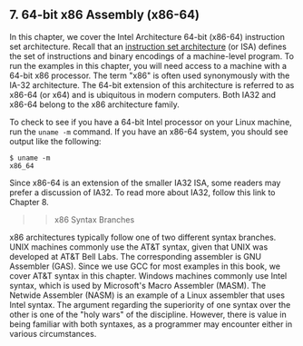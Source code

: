 

 




























## 7. 64-bit x86 Assembly (x86-64) 

In this chapter, we cover the Intel Architecture 64-bit (x86-64)
instruction set architecture. Recall that an [instruction set
architecture](../C5-Arch/index.html#_what_von_neumann_knew_computer_architecture)
(or ISA) defines the set of instructions and binary encodings of a
machine-level program. To run the examples in this chapter, you will
need access to a machine with a 64-bit x86 processor. The term \"x86\"
is often used synonymously with the IA-32 architecture. The 64-bit
extension of this architecture is referred to as x86-64 (or x64) and is
ubiquitous in modern computers. Both IA32 and x86-64 belong to the x86
architecture family.


To check to see if you have a 64-bit Intel processor on your Linux
machine, run the `uname -m` command. If you have an x86-64 system, you
should see output like the following:




    $ uname -m
    x86_64


Since x86-64 is an extension of the smaller IA32 ISA, some readers may
prefer a discussion of IA32. To read more about IA32, follow this link
to Chapter 8.


>> x86 Syntax Branches


x86 architectures typically follow one of two different syntax branches.
UNIX machines commonly use the AT&T syntax, given that UNIX was
developed at AT&T Bell Labs. The corresponding assembler is GNU
Assembler (GAS). Since we use GCC for most examples in this book, we
cover AT&T syntax in this chapter. Windows machines commonly use Intel
syntax, which is used by Microsoft's Macro Assembler (MASM). The Netwide
Assembler (NASM) is an example of a Linux assembler that uses Intel
syntax. The argument regarding the superiority of one syntax over the
other is one of the \"holy wars\" of the discipline. However, there is
value in being familiar with both syntaxes, as a programmer may
encounter either in various circumstances.






